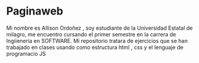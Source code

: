 # Paginaweb
Mi nombre es Allison Ordoñez , soy estudiante de la Universidad Estatal de milagro, me encuentro cursando el primer semestre en la carrera de Ingiieneria en SOFTWARE.
Mi repositorio tratara de ejercicios que se han trabajado en clases usando como estructura html , css y el lenguaje de programacio JS
